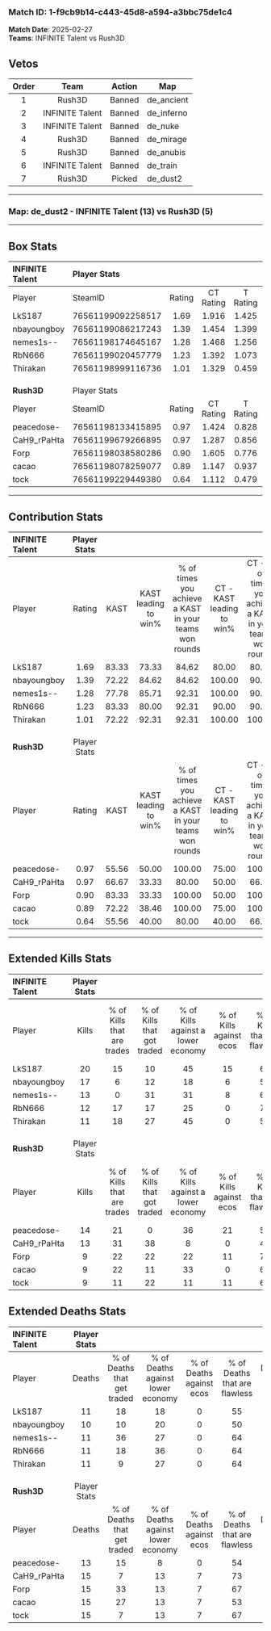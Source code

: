 ### Match ID: 1-f9cb9b14-c443-45d8-a594-a3bbc75de1c4  
**Match Date**: 2025-02-27  
**Teams**: INFINITE Talent vs Rush3D  

## Vetos  

| Order | Team | Action | Map |
| :---: | :--: | :----: | --- |
| 1 | Rush3D | Banned | de_ancient |
| 2 | INFINITE Talent | Banned | de_inferno |
| 3 | INFINITE Talent | Banned | de_nuke |
| 4 | Rush3D | Banned | de_mirage |
| 5 | Rush3D | Banned | de_anubis |
| 6 | INFINITE Talent | Banned | de_train |
| 7 | Rush3D | Picked | de_dust2 |

---  

### **Map**: de_dust2 - INFINITE Talent (13) vs Rush3D (5)  
---  

## Box Stats  

| **INFINITE Talent** | Player Stats      |        |           |          |       |       |       |         |        |      |     |
| :- | :- | :-: | :-: | :-: | :-: | :-: | :-: | :-: | :-: | :-: | :-: |
| Player              | SteamID           | Rating | CT Rating | T Rating | KAST  |  ADR  | Kills | Assists | Deaths | K/D  | HS% |
| LkS187              | 76561199092258517 |  1.69  |   1.916   |  1.425   | 83.33 | 107.7 |  20   |    8    |   11   | 1.82 | 50  |
| nbayoungboy         | 76561199086217243 |  1.39  |   1.454   |  1.399   | 72.22 | 79.6  |  17   |    5    |   10   | 1.70 | 47  |
| nemes1s--           | 76561198174645167 |  1.28  |   1.468   |  1.256   | 77.78 | 95.4  |  13   |    8    |   11   | 1.18 | 53  |
| RbN666              | 76561199020457779 |  1.23  |   1.392   |  1.073   | 83.33 | 85.2  |  12   |    6    |   11   | 1.09 | 41  |
| Thirakan            | 76561198999116736 |  1.01  |   1.329   |  0.459   | 72.22 | 63.0  |  11   |    3    |   11   | 1.00 | 27  |
|                     |                   |        |           |          |       |       |       |         |        |      |     |
|                     |                   |        |           |          |       |       |       |         |        |      |     |
|                     |                   |        |           |          |       |       |       |         |        |      |     |
| **Rush3D**          | Player Stats      |        |           |          |       |       |       |         |        |      |     |
| Player              | SteamID           | Rating | CT Rating | T Rating | KAST  |  ADR  | Kills | Assists | Deaths | K/D  | HS% |
| peacedose-          | 76561198133415895 |  0.97  |   1.424   |  0.828   | 55.56 | 66.4  |  14   |    0    |   13   | 1.08 | 57  |
| CaH9_rPaHta         | 76561199679266895 |  0.97  |   1.287   |  0.856   | 66.67 | 70.3  |  13   |    3    |   15   | 0.87 | 46  |
| Forp                | 76561198038580286 |  0.90  |   1.605   |  0.776   | 83.33 | 65.9  |   9   |    6    |   15   | 0.60 | 33  |
| cacao               | 76561198078259077 |  0.89  |   1.147   |  0.937   | 72.22 | 81.8  |   9   |    9    |   15   | 0.60 | 33  |
| tock                | 76561199229449380 |  0.64  |   1.112   |  0.479   | 55.56 | 53.9  |   9   |    2    |   15   | 0.60 | 66  |
---  

## Contribution Stats  

| **INFINITE Talent** | Player Stats |       |                      |                                                        |                           |                                                             |                          |                                                            |
| :- | :-: | :-: | :-: | :-: | :-: | :-: | :-: | :-: |
| Player              |    Rating    | KAST  | KAST leading to win% | % of times you achieve a KAST in your teams won rounds | CT - KAST leading to win% | CT - % of times you achieve a KAST in your teams won rounds | T - KAST leading to win% | T - % of times you achieve a KAST in your teams won rounds |
| LkS187              |     1.69     | 83.33 |        73.33         |                         84.62                          |           80.00           |                            80.00                            |          60.00           |                           100.00                           |
| nbayoungboy         |     1.39     | 72.22 |        84.62         |                         84.62                          |          100.00           |                            90.00                            |          50.00           |                           66.67                            |
| nemes1s--           |     1.28     | 77.78 |        85.71         |                         92.31                          |          100.00           |                            90.00                            |          60.00           |                           100.00                           |
| RbN666              |     1.23     | 83.33 |        80.00         |                         92.31                          |           90.00           |                            90.00                            |          60.00           |                           100.00                           |
| Thirakan            |     1.01     | 72.22 |        92.31         |                         92.31                          |          100.00           |                           100.00                            |          66.67           |                           66.67                            |
|                     |              |       |                      |                                                        |                           |                                                             |                          |                                                            |
|                     |              |       |                      |                                                        |                           |                                                             |                          |                                                            |
|                     |              |       |                      |                                                        |                           |                                                             |                          |                                                            |
| **Rush3D**          | Player Stats |       |                      |                                                        |                           |                                                             |                          |                                                            |
| Player              |    Rating    | KAST  | KAST leading to win% | % of times you achieve a KAST in your teams won rounds | CT - KAST leading to win% | CT - % of times you achieve a KAST in your teams won rounds | T - KAST leading to win% | T - % of times you achieve a KAST in your teams won rounds |
| peacedose-          |     0.97     | 55.56 |        50.00         |                         100.00                         |           75.00           |                           100.00                            |          33.33           |                           100.00                           |
| CaH9_rPaHta         |     0.97     | 66.67 |        33.33         |                         80.00                          |           50.00           |                            66.67                            |          25.00           |                           100.00                           |
| Forp                |     0.90     | 83.33 |        33.33         |                         100.00                         |           50.00           |                           100.00                            |          22.22           |                           100.00                           |
| cacao               |     0.89     | 72.22 |        38.46         |                         100.00                         |           75.00           |                           100.00                            |          22.22           |                           100.00                           |
| tock                |     0.64     | 55.56 |        40.00         |                         80.00                          |           40.00           |                            66.67                            |          40.00           |                           100.00                           |
---  

## Extended Kills Stats  

| **INFINITE Talent** | Player Stats |                            |                            |                                    |                         |                              |                                 |                                       |                    |           |
| :- | :-: | :-: | :-: | :-: | :-: | :-: | :-: | :-: | :-: | :-: |
| Player              |    Kills     | % of Kills that are trades | % of Kills that got traded | % of Kills against a lower economy | % of Kills against ecos | % of Kills that are flawless | % of Kills that are close duels | % of Kills that are assisted by flash | Pistol Round Kills | AWP Kills |
| LkS187              |      20      |             15             |             10             |                 45                 |           15            |              60              |                0                |                   5                   |         0          |     3     |
| nbayoungboy         |      17      |             6              |             12             |                 18                 |            6            |              59              |               12                |                   0                   |         1          |     0     |
| nemes1s--           |      13      |             0              |             31             |                 31                 |            8            |              62              |                0                |                   0                   |         3          |     2     |
| RbN666              |      12      |             17             |             17             |                 25                 |            0            |              75              |                0                |                  25                   |         0          |     0     |
| Thirakan            |      11      |             18             |             27             |                 45                 |            0            |              55              |                0                |                   9                   |         0          |     0     |
|                     |              |                            |                            |                                    |                         |                              |                                 |                                       |                    |           |
|                     |              |                            |                            |                                    |                         |                              |                                 |                                       |                    |           |
|                     |              |                            |                            |                                    |                         |                              |                                 |                                       |                    |           |
| **Rush3D**          | Player Stats |                            |                            |                                    |                         |                              |                                 |                                       |                    |           |
| Player              |    Kills     | % of Kills that are trades | % of Kills that got traded | % of Kills against a lower economy | % of Kills against ecos | % of Kills that are flawless | % of Kills that are close duels | % of Kills that are assisted by flash | Pistol Round Kills | AWP Kills |
| peacedose-          |      14      |             21             |             0              |                 36                 |           21            |              57              |                0                |                   7                   |         0          |     2     |
| CaH9_rPaHta         |      13      |             31             |             38             |                 8                  |            0            |              46              |               15                |                   0                   |         0          |     4     |
| Forp                |      9       |             22             |             22             |                 22                 |           11            |              78              |                0                |                   0                   |         0          |     0     |
| cacao               |      9       |             22             |             11             |                 33                 |            0            |              67              |               22                |                   0                   |         3          |     0     |
| tock                |      9       |             11             |             22             |                 11                 |           11            |              67              |               22                |                   0                   |         0          |     4     |
## Extended Deaths Stats  

| **INFINITE Talent** | Player Stats |                             |                                   |                          |                               |                            |                           |               |
| :- | :-: | :-: | :-: | :-: | :-: | :-: | :-: | :-: |
| Player              |    Deaths    | % of Deaths that get traded | % of Deaths against lower economy | % of Deaths against ecos | % of Deaths that are flawless | % of Deaths that are close | % of Deaths while blinded | Deaths to AWP |
| LkS187              |      11      |             18              |                18                 |            0             |              55               |             0              |             9             |       1       |
| nbayoungboy         |      10      |             10              |                20                 |            0             |              50               |             0              |             0             |       0       |
| nemes1s--           |      11      |             36              |                27                 |            0             |              64               |             18             |             0             |       1       |
| RbN666              |      11      |             18              |                36                 |            0             |              64               |             18             |             0             |       1       |
| Thirakan            |      11      |              9              |                27                 |            0             |              64               |             18             |             0             |       0       |
|                     |              |                             |                                   |                          |                               |                            |                           |               |
|                     |              |                             |                                   |                          |                               |                            |                           |               |
|                     |              |                             |                                   |                          |                               |                            |                           |               |
| **Rush3D**          | Player Stats |                             |                                   |                          |                               |                            |                           |               |
| Player              |    Deaths    | % of Deaths that get traded | % of Deaths against lower economy | % of Deaths against ecos | % of Deaths that are flawless | % of Deaths that are close | % of Deaths while blinded | Deaths to AWP |
| peacedose-          |      13      |             15              |                 8                 |            0             |              54               |             0              |             8             |       2       |
| CaH9_rPaHta         |      15      |              7              |                13                 |            7             |              73               |             0              |            13             |       2       |
| Forp                |      15      |             33              |                13                 |            7             |              67               |             0              |             0             |       0       |
| cacao               |      15      |             27              |                13                 |            7             |              53               |             0              |            13             |       0       |
| tock                |      15      |              7              |                13                 |            7             |              67               |             13             |             0             |       0       |
